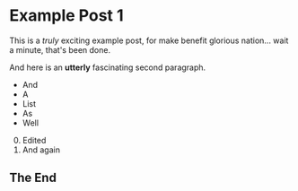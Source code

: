 
Example Post 1
==============

This is a *truly* exciting example post, for make benefit glorious nation... wait a minute, that's been done.

And here is an __utterly__ fascinating second paragraph.

* And
* A
* List
* As
* Well

0. Edited
0. And again

The End
-------